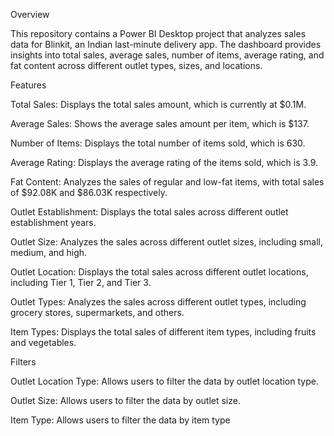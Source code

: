 Overview

This repository contains a Power BI Desktop project that analyzes sales data for Blinkit, an Indian last-minute delivery app. The dashboard provides insights into total sales, average sales, number of items, average rating, and fat content across different outlet types, sizes, and locations.

Features

Total Sales: Displays the total sales amount, which is currently at $0.1M.

Average Sales: Shows the average sales amount per item, which is $137.

Number of Items: Displays the total number of items sold, which is 630.

Average Rating: Displays the average rating of the items sold, which is 3.9.

Fat Content: Analyzes the sales of regular and low-fat items, with total sales of $92.08K and $86.03K respectively.

Outlet Establishment: Displays the total sales across different outlet establishment years.

Outlet Size: Analyzes the sales across different outlet sizes, including small, medium, and high.

Outlet Location: Displays the total sales across different outlet locations, including Tier 1, Tier 2, and Tier 3.

Outlet Types: Analyzes the sales across different outlet types, including grocery stores, supermarkets, and others.

Item Types: Displays the total sales of different item types, including fruits and vegetables.

Filters

Outlet Location Type: Allows users to filter the data by outlet location type.

Outlet Size: Allows users to filter the data by outlet size.

Item Type: Allows users to filter the data by item type
